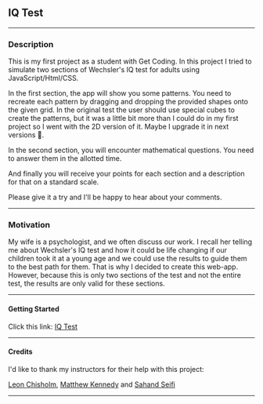 ## IQ Test

---

### **Description**

This is my first project as a student with Get Coding. In this project I tried to simulate two sections of Wechsler's IQ test for adults using JavaScript/Html/CSS.

In the first section, the app will show you some patterns. You need to recreate each pattern by dragging and dropping the provided shapes onto the given grid.
In the original test the user should use special cubes to create the patterns, but it was a little bit more than I could do in my first project so I went with the 2D version of it. Maybe I upgrade it in next versions 🙂.  

In the second section, you will encounter mathematical questions. You need to answer them in the allotted time.    

And finally you will receive your points for each section and a description for that on a standard scale. 

Please give it a try and I'll be happy to hear about your comments.

---

### **Motivation**

My wife is a psychologist, and we often discuss our work. I recall her telling me about Wechsler's IQ test and how it could be life changing if our children took it at a young age and we could use the results to guide them to the best path for them.
That is why I decided to create this web-app. However, because this is only two sections of the test and not the entire test, the results are only valid for these sections.

---


#### **Getting Started**

Click this link: [IQ Test](https://soheilnk.github.io/IQ-Test/)

---

#### **Credits**

I'd like to thank my instructors for their help with this project:

[Leon Chisholm](https://www.linkedin.com/in/leon-chisholm/), 
[Matthew Kennedy](https://www.linkedin.com/in/mattjamesk/) and 
[Sahand Seifi](https://www.linkedin.com/in/sahandseifi/)

---
